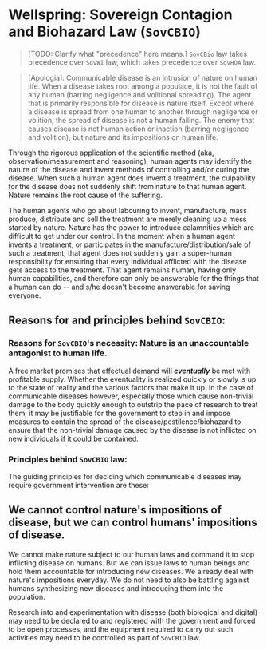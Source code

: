 # Wellspring: Sovereign Contagion and Biohazard Law (`SovCBIO`)

> [TODO: Clarify what "precedence" here means.]
`SovCBio` law takes precedence over `SovWI` law, which takes precedence over `SovHOA` law.

> [Apologia]: Communicable disease is an intrusion of nature on human life. When a disease takes root among a populace, it is not the fault of any human (barring negligence and volitional spreading). The agent that is primarily responsible for disease is nature itself. Except where a disease is spread from one human to another through negligence or volition, the spread of disease is not a human failing. The enemy that causes disease is not human action or inaction (barring negligence and volition), but nature and its impositions on human life.

Through the rigorous application of the scientific method (aka, observation/measurement and reasoning), human agents may identify the nature of the disease and invent methods of controlling and/or curing the disease. When such a human agent does invent a treatment, the culpability for the disease does not suddenly shift from nature to that human agent. Nature remains the root cause of the suffering.

The human agents who go about labouring to invent, manufacture, mass produce, distribute and sell the treatment are merely cleaning up a mess started by nature. Nature has the power to introduce calamnities which are difficult to get under our control. In the moment when a human agent invents a treatment, or participates in the manufacture/distribution/sale of such a treatment, that agent does not suddenly gain a super-human responsibility for ensuring that every individual afflicted with the disease gets access to the treatment. That agent remains human, having only human capabilities, and therefore can only be answerable for the things that a human can do -- and s/he doesn't become answerable for saving everyone.

## Reasons for and principles behind `SovCBIO`:

### Reasons for `SovCBIO`'s necessity: Nature is an unaccountable antagonist to human life.

A free market promises that effectual demand will ***eventually*** be met with profitable supply. Whether the eventuality is realized quickly or slowly is up to the state of reality and the various factors that make it up. In the case of communicable diseases however, especially those which cause non-trivial damage to the body quickly enough to outstrip the pace of research to treat them, it may be justifiable for the government to step in and impose measures to contain the spread of the disease/pestilence/biohazard to ensure that the non-trivial damage caused by the disease is not inflicted on new individuals if it could be contained.

### Principles behind `SovCBIO` law:

The guiding principles for deciding which communicable diseases may require government intervention are these:

## We cannot control nature's impositions of disease, but we can control humans' impositions of disease.

We cannot make nature subject to our human laws and command it to stop inflicting disease on humans. But we can issue laws to human beings and hold them accountable for introducing new diseases. We already deal with nature's impositions everyday. We do not need to also be battling against humans synthesizing new diseases and introducing them into the population.

Research into and experimentation with disease (both biological and digital) may need to be declared to and registered with the government and forced to be open processes, and the equipment required to carry out such activities may need to be controlled as part of `SovCBIO` law.
